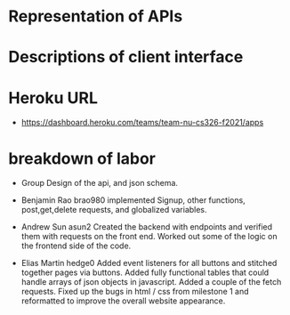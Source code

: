 # Representation of APIs

# Descriptions of client interface

# Heroku URL 
* https://dashboard.heroku.com/teams/team-nu-cs326-f2021/apps 

# breakdown of labor
* Group
    Design of the api, and json schema.

* Benjamin Rao brao980 
    implemented Signup, other functions, post,get,delete requests, and globalized variables. 
    
* Andrew Sun asun2
    Created the backend with endpoints and verified them with requests on the front end. Worked out some of the logic on the frontend side of the code.

* Elias Martin hedge0 
    Added event listeners for all buttons and stitched together pages via buttons. Added fully functional tables that could handle arrays of json objects in javascript. Added a couple of the fetch requests. Fixed up the bugs in html / css from milestone 1 and reformatted to improve the overall website appearance.
